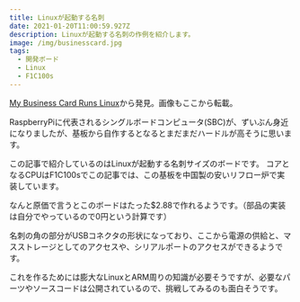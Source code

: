 ```yaml
---
title: Linuxが起動する名刺
date: 2021-01-20T11:00:59.927Z
description: Linuxが起動する名刺の作例を紹介します。
image: /img/businesscard.jpg
tags:
  - 開発ボード
  - Linux
  - F1C100s
---
```

[My Business Card Runs Linux](https://www.thirtythreeforty.net/posts/2019/12/my-business-card-runs-linux/)から発見。画像もここから転載。

RaspberryPiに代表されるシングルボードコンピュータ(SBC)が、ずいぶん身近になりましたが、基板から自作するとなるとまだまだハードルが高そうに思います。

この記事で紹介しているのはLinuxが起動する名刺サイズのボードです。
コアとなるCPUはF1C100sでこの記事では、この基板を中国製の安いリフロー炉で実装しています。

なんと原価で言うとこのボードはたった$2.88で作れるようです。（部品の実装は自分でやっているので0円という計算です）

名刺の角の部分がUSBコネクタの形状になっており、ここから電源の供給と、マスストレージとしてのアクセスや、シリアルポートのアクセスができるようです。

これを作るためには膨大なLinuxとARM周りの知識が必要そうですが、必要なパーツやソースコードは公開されているので、挑戦してみるのも面白そうです。
